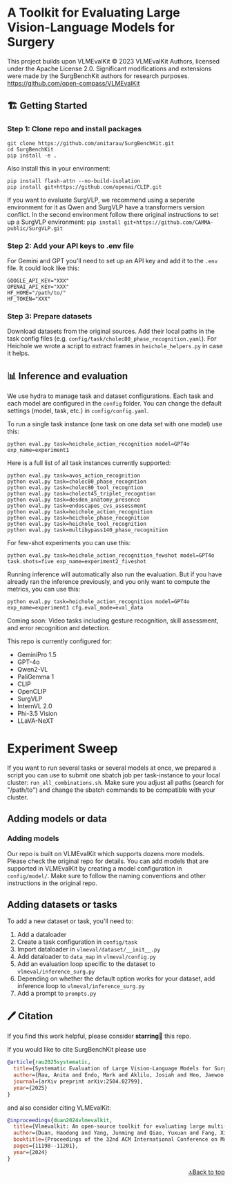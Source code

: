 

# A Toolkit for Evaluating Large Vision-Language Models for Surgery
This project builds upon VLMEvalKit © 2023 VLMEvalKit Authors, licensed under the Apache License 2.0.
Significant modifications and extensions were made by the SurgBenchKit authors for research purposes.
https://github.com/open-compass/VLMEvalKit
## 🏗️ Getting Started
### Step 1: Clone repo and install packages
```
git clone https://github.com/anitarau/SurgBenchKit.git
cd SurgBenchKit
pip install -e .
```

Also install this in your environment:
```
pip install flash-attn --no-build-isolation
pip install git+https://github.com/openai/CLIP.git
```

If you want to evaluate SurgVLP, we recommend using a seperate environment for it as Qwen and SurgVLP have a transformers version conflict. In the second environment follow there original instructions to set up a SurgVLP environment:
`pip install git+https://github.com/CAMMA-public/SurgVLP.git`

### Step 2: Add your API keys to .env file
For Gemini and GPT you'll need to set up an API key and add it to the `.env` file. It could look like this:
```
GOOGLE_API_KEY="XXX"
OPENAI_API_KEY="XXX"
HF_HOME="/path/to/"
HF_TOKEN="XXX"
```
### Step 3: Prepare datasets
Download datasets from the original sources. Add their local paths in the task config files (e.g. `config/task/cholec80_phase_recognition.yaml`).
For Heichole we wrote a script to extract frames in `heichole_helpers.py` in case it helps.
## 📊  Inference and evaluation
We use hydra to manage task and dataset configurations. Each task and each model are configured in the `config` folder. You can change the default settings (model, task, etc.) in `config/config.yaml`.

To run a single task instance (one task on one data set with one model) use this:
```
python eval.py task=heichole_action_recognition model=GPT4o exp_name=experiment1
```
Here is a full list of all task instances currently supported:
```
python eval.py task=avos_action_recognition
python eval.py task=cholec80_phase_recogntion
python eval.py task=cholec80_tool_recogntion
python eval.py task=cholect45_triplet_recogntion
python eval.py task=desden_anatomy_presence
python eval.py task=endoscapes_cvs_assessment
python eval.py task=heichole_action_recognition
python eval.py task=heichole_phase_recognition
python eval.py task=heichole_tool_recognition
python eval.py task=multibypass140_phase_recognition

```

For few-shot experiments you can use this:
```
python eval.py task=heichole_action_recognition_fewshot model=GPT4o task.shots=five exp_name=experiment2_fiveshot
```

Running inference will automatically also run the evaluation. But if you have already ran the inference previously, and you only want to compute the metrics, you can use this: 
```
python eval.py task=heichole_action_recognition model=GPT4o exp_name=experiment1 cfg.eval_mode=eval_data
```

Coming soon: Video tasks including gesture recognition, skill assessment, and error recognition and detection.


This repo is currently configured for: 
- GeminiPro 1.5
- GPT-4o
- Qwen2-VL
- PaliGemma 1
- CLIP
- OpenCLIP
- SurgVLP
- InternVL 2.0
- Phi-3.5 Vision
- LLaVA-NeXT

# Experiment Sweep
If you want to run several tasks or several models at once, we prepared a script you can use to submit one sbatch job per task-instance to your local cluster: `run_all_combinations.sh`. Make sure you adjust all paths (search for "/path/to") and change the sbatch commands to be compatible with your cluster.

## Adding models or data
### Adding models
Our repo is built on VLMEvalKit which supports dozens more models. Please check the original repo for details. You can add models that are supported in VLMEvalKit by creating a model configuration in `config/model/`. Make sure to follow the naming conventions and other instructions in the original repo. 


## Adding datasets or tasks
To add a new dataset or task, you'll need to:
1. Add a dataloader
2. Create a task configuration in `config/task`
3. Import dataloader in `vlmeval/dataset/__init__.py`
4. Add dataloader to `data_map` in `vlmeval/config.py`
5. Add an evaluation loop specific to the dataset to `vlmeval/inference_surg.py`
6. Depending on whether the default option works for your dataset, add inference loop to `vlmeval/inference_surg.py`
7. Add a prompt to `prompts.py`


## 🖊️ Citation

If you find this work helpful, please consider **starring🌟** this repo.

If you would like to cite SurgBenchKit please use

```bib
@article{rau2025systematic,
  title={Systematic Evaluation of Large Vision-Language Models for Surgical Artificial Intelligence},
  author={Rau, Anita and Endo, Mark and Aklilu, Josiah and Heo, Jaewoo and Saab, Khaled and Paderno, Alberto and Jopling, Jeffrey and Holsinger, F Christopher and Yeung-Levy, Serena},
  journal={arXiv preprint arXiv:2504.02799},
  year={2025}
}
```
and also consider citing VLMEvalKit:
```bib
@inproceedings{duan2024vlmevalkit,
  title={Vlmevalkit: An open-source toolkit for evaluating large multi-modality models},
  author={Duan, Haodong and Yang, Junming and Qiao, Yuxuan and Fang, Xinyu and Chen, Lin and Liu, Yuan and Dong, Xiaoyi and Zang, Yuhang and Zhang, Pan and Wang, Jiaqi and others},
  booktitle={Proceedings of the 32nd ACM International Conference on Multimedia},
  pages={11198--11201},
  year={2024}
}
```
<p align="right"><a href="#top">🔝Back to top</a></p>